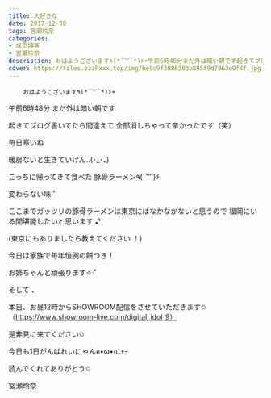 ```yaml
---
title: 大好きな
date: 2017-12-30
tags: 宮瀬玲奈
categories: 
- 成员博客
- 宮瀬玲奈
description: おはようございます٩(*´︶`*)۶☀️午前6時48分まだ外は暗い朝です起きてブログ書いてたら間違えて全部消しちゃって辛かったです（笑）毎日寒いね暖房ないと生きていけん.....
cover: https://files.zzzhxxx.top/img/be9c9f3886383b895f9d7863e9f4f.jpg 
---
```


        おはようございます٩(*´︶`*)۶☀️





午前6時48分
まだ外は暗い朝です



起きてブログ書いてたら間違えて
全部消しちゃって辛かったです（笑）





毎日寒いね

暖房ないと生きていけん..(･_･、)















こっちに帰ってきて食べた
豚骨ラーメン٩(*´︶`*)۶


変わらない味‧˚



ここまでガッツリの豚骨ラーメンは東京にはなかなかないと思うので
福岡にいる間堪能したいと思います ♪

(東京にもありましたら教えてください ！)









今日は家族で毎年恒例の餅つき！

お姉ちゃんと頑張ります✧‧˚









そして 、

本日、お昼12時からSHOWROOM配信をさせていただきます✩
（https://www.showroom-live.com/digital_idol_9）


是非見に来てください✩








今日も1日がんばれいにゃんฅ•ω•ฅﾆｬｰ


読んでくれてありがとう✩





宮瀬玲奈


